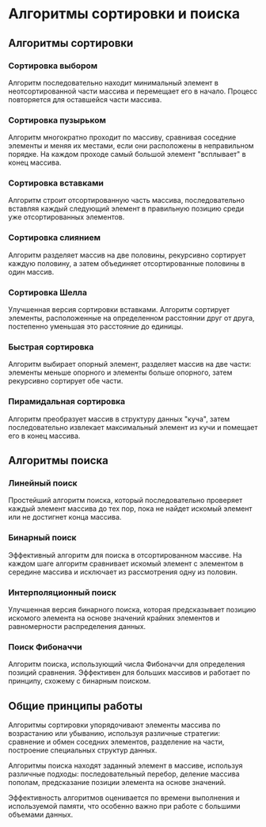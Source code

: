 # Алгоритмы сортировки и поиска

## Алгоритмы сортировки

### Сортировка выбором
Алгоритм последовательно находит минимальный элемент в неотсортированной части массива и перемещает его в начало. Процесс повторяется для оставшейся части массива.

### Сортировка пузырьком
Алгоритм многократно проходит по массиву, сравнивая соседние элементы и меняя их местами, если они расположены в неправильном порядке. На каждом проходе самый большой элемент "всплывает" в конец массива.

### Сортировка вставками
Алгоритм строит отсортированную часть массива, последовательно вставляя каждый следующий элемент в правильную позицию среди уже отсортированных элементов.

### Сортировка слиянием
Алгоритм разделяет массив на две половины, рекурсивно сортирует каждую половину, а затем объединяет отсортированные половины в один массив.

### Сортировка Шелла
Улучшенная версия сортировки вставками. Алгоритм сортирует элементы, расположенные на определенном расстоянии друг от друга, постепенно уменьшая это расстояние до единицы.

### Быстрая сортировка
Алгоритм выбирает опорный элемент, разделяет массив на две части: элементы меньше опорного и элементы больше опорного, затем рекурсивно сортирует обе части.

### Пирамидальная сортировка
Алгоритм преобразует массив в структуру данных "куча", затем последовательно извлекает максимальный элемент из кучи и помещает его в конец массива.

## Алгоритмы поиска

### Линейный поиск
Простейший алгоритм поиска, который последовательно проверяет каждый элемент массива до тех пор, пока не найдет искомый элемент или не достигнет конца массива.

### Бинарный поиск
Эффективный алгоритм для поиска в отсортированном массиве. На каждом шаге алгоритм сравнивает искомый элемент с элементом в середине массива и исключает из рассмотрения одну из половин.

### Интерполяционный поиск
Улучшенная версия бинарного поиска, которая предсказывает позицию искомого элемента на основе значений крайних элементов и равномерности распределения данных.

### Поиск Фибоначчи
Алгоритм поиска, использующий числа Фибоначчи для определения позиций сравнения. Эффективен для больших массивов и работает по принципу, схожему с бинарным поиском.

## Общие принципы работы

Алгоритмы сортировки упорядочивают элементы массива по возрастанию или убыванию, используя различные стратегии: сравнение и обмен соседних элементов, разделение на части, построение специальных структур данных.

Алгоритмы поиска находят заданный элемент в массиве, используя различные подходы: последовательный перебор, деление массива пополам, предсказание позиции элемента на основе значений.

Эффективность алгоритмов оценивается по времени выполнения и используемой памяти, что особенно важно при работе с большими объемами данных.